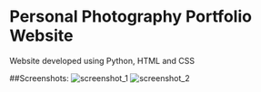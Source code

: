 # Personal Photography Portfolio Website
Website developed using Python, HTML and CSS

##Screenshots:
![screenshot_1](https://user-images.githubusercontent.com/111074004/230362761-8ea17b44-66a6-4416-be02-001489b6d877.png)
![screenshot_2](https://user-images.githubusercontent.com/111074004/230362785-76ee278e-47b0-4088-b63e-976e6a92b78f.png)

